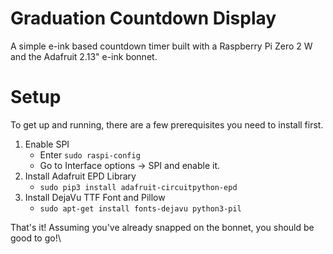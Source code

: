 # Graduation Countdown Display
A simple e-ink based countdown timer built with a Raspberry Pi Zero 2 W and the Adafruit 2.13" e-ink bonnet.

# Setup
To get up and running, there are a few prerequisites you need to install first.

1. Enable SPI
   - Enter `sudo raspi-config`
   - Go to Interface options -> SPI and enable it.
2. Install Adafruit EPD Library
   - `sudo pip3 install adafruit-circuitpython-epd`
3. Install DejaVu TTF Font and Pillow
   - `sudo apt-get install fonts-dejavu python3-pil`

That's it! Assuming you've already snapped on the bonnet, you should be good to go!\
